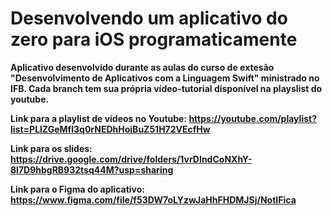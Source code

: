 # Desenvolvendo um aplicativo do zero para iOS programaticamente

<b>Aplicativo desenvolvido durante as aulas do curso de extesão "Desenvolvimento de Aplicativos com a Linguagem Swift" ministrado no IFB.
Cada branch tem sua própria vídeo-tutorial disponível na playslist do youtube. 

Link para a playlist de vídeos no Youtube: https://youtube.com/playlist?list=PLlZGeMfI3q0rNEDhHoiBuZ51H72VEcfHw

Link para os slides: https://drive.google.com/drive/folders/1vrDIndCoNXhY-8l7D9hbgRB932tsq44M?usp=sharing

Link para o Figma do aplicativo: https://www.figma.com/file/f53DW7oLYzwJaHhFHDMJSj/NotIFica

</b>
